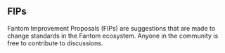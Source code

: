 ## FIPs

Fantom Improvement Proposals (FIPs) are suggestions that are made to change standards in
the Fantom ecosystem. Anyone in the community is free to contribute to discussions.
